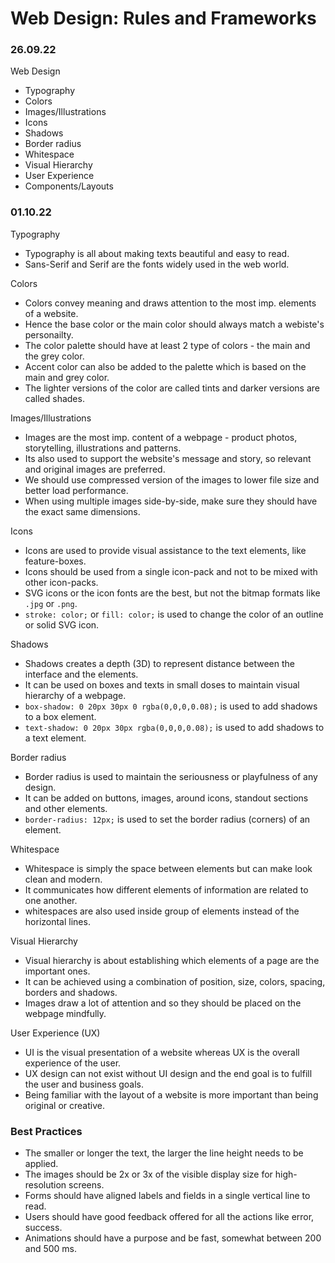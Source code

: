 # Web Design: Rules and Frameworks

### 26.09.22

Web Design

- Typography
- Colors
- Images/Illustrations
- Icons
- Shadows
- Border radius
- Whitespace
- Visual Hierarchy
- User Experience
- Components/Layouts

### 01.10.22

Typography

- Typography is all about making texts beautiful and easy to read.
- Sans-Serif and Serif are the fonts widely used in the web world.

Colors

- Colors convey meaning and draws attention to the most imp. elements of a website.
- Hence the base color or the main color should always match a webiste's personailty.
- The color palette should have at least 2 type of colors - the main and the grey color.
- Accent color can also be added to the palette which is based on the main and grey color.
- The lighter versions of the color are called tints and darker versions are called shades.

Images/Illustrations

- Images are the most imp. content of a webpage - product photos, storytelling, illustrations and patterns.
- Its also used to support the website's message and story, so relevant and original images are preferred.
- We should use compressed version of the images to lower file size and better load performance.
- When using multiple images side-by-side, make sure they should have the exact same dimensions.

Icons

- Icons are used to provide visual assistance to the text elements, like feature-boxes.
- Icons should be used from a single icon-pack and not to be mixed with other icon-packs.
- SVG icons or the icon fonts are the best, but not the bitmap formats like `.jpg` or `.png`.
- `stroke: color;` or `fill: color;` is used to change the color of an outline or solid SVG icon.

Shadows

- Shadows creates a depth (3D) to represent distance between the interface and the elements.
- It can be used on boxes and texts in small doses to maintain visual hierarchy of a webpage.
- `box-shadow: 0 20px 30px 0 rgba(0,0,0,0.08);` is used to add shadows to a box element.
- `text-shadow: 0 20px 30px rgba(0,0,0,0.08);` is used to add shadows to a text element.

Border radius

- Border radius is used to maintain the seriousness or playfulness of any design.
- It can be added on buttons, images, around icons, standout sections and other elements.
- `border-radius: 12px;` is used to set the border radius (corners) of an element.

Whitespace

- Whitespace is simply the space between elements but can make look clean and modern.
- It communicates how different elements of information are related to one another.
- whitespaces are also used inside group of elements instead of the horizontal lines.

Visual Hierarchy

- Visual hierarchy is about establishing which elements of a page are the important ones.
- It can be achieved using a combination of position, size, colors, spacing, borders and shadows.
- Images draw a lot of attention and so they should be placed on the webpage mindfully.

User Experience (UX)

- UI is the visual presentation of a website whereas UX is the overall experience of the user.
- UX design can not exist without UI design and the end goal is to fulfill the user and business goals.
- Being familiar with the layout of a website is more important than being original or creative.

### Best Practices

- The smaller or longer the text, the larger the line height needs to be applied.
- The images should be 2x or 3x of the visible display size for high-resolution screens.
- Forms should have aligned labels and fields in a single vertical line to read.
- Users should have good feedback offered for all the actions like error, success.
- Animations should have a purpose and be fast, somewhat between 200 and 500 ms.
